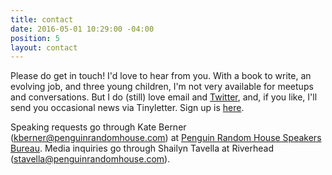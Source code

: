 ```yaml
---
title: contact
date: 2016-05-01 10:29:00 -04:00
position: 5
layout: contact
---
```


Please do get in touch! I'd love to hear from you. With a book to write, an evolving job, and three young children, I'm not very available for meetups and conversations. But I do (still) love email and [Twitter](https://twitter.com/ablerism), and, if you like, I'll send you occasional news via Tinyletter. Sign up is [here](https://tinyletter.com/sarahendren).

Speaking requests go through Kate Berner (kberner@penguinrandomhouse.com) at [Penguin Random House Speakers Bureau](https://www.prhspeakers.com/about-us). Media inquiries go through Shailyn Tavella at Riverhead (stavella@penguinrandomhouse.com).

